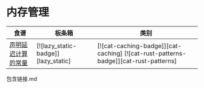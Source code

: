 # 内存管理

| 食谱 | 板条箱 | 类别 |
| --- | --- | --- |
| [声明延迟计算的常量][ex-lazy-constant] | [![lazy_static-badge]][lazy_static] | [![cat-caching-badge]][cat-caching] [![cat-rust-patterns-badge]][cat-rust-patterns] |

[ex-lazy-constant]: mem/global_static.html#declare-lazily-evaluated-constant

包含链接.md
